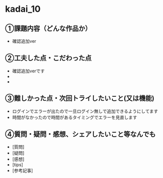 # kadai_10

## ①課題内容（どんな作品か）
- 確認追加ver

## ②工夫した点・こだわった点
- 確認追加verです
- 
- 

## ③難しかった点・次回トライしたいこと(又は機能)
- ログインでエラーが出たので一旦ログイン無しで追加できるようにしてます
- 時間がなかったので時間があるタイミングでエラーを見直します

## ④質問・疑問・感想、シェアしたいこと等なんでも
- [質問]
- [疑問]
- [感想]
- [tips]
- [参考記事]
